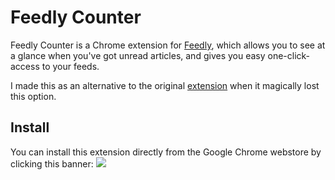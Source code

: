 # Feedly Counter

Feedly Counter is a Chrome extension for [Feedly](http://cloud.feedly.com),
which allows you to see at a glance when you've got
unread articles, and gives you easy one-click-access
to your feeds.

I made this as an alternative to the original
[extension](http://bit.ly/feedlydl) when it magically lost this option.

## Install

You can install this extension directly from the
Google Chrome webstore by clicking this banner:
[<img src='http://bit.ly/chromebadge'>](http://bit.ly/feedly-counter)

